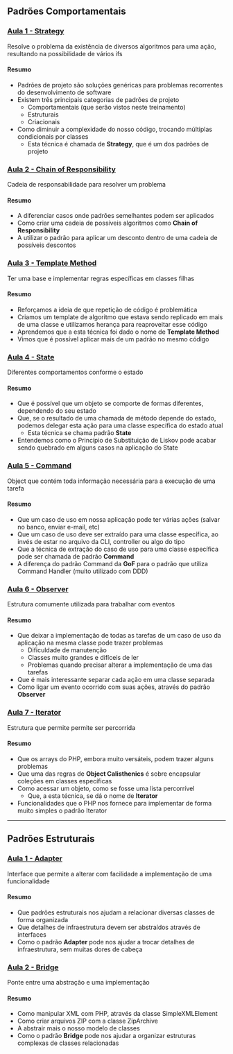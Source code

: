 ## Padrões Comportamentais

### [Aula 1 - Strategy](https://refactoring.guru/design-patterns/strategy)
Resolve o problema da existência de diversos algoritmos para uma ação, resultando na possibilidade de vários ifs

#### Resumo
- Padrões de projeto são soluções genéricas para problemas recorrentes do desenvolvimento de software
- Existem três principais categorias de padrões de projeto
  - Comportamentais (que serão vistos neste treinamento)
  - Estruturais
  - Criacionais
- Como diminuir a complexidade do nosso código, trocando múltiplas condicionais por classes
  - Esta técnica é chamada de **Strategy**, que é um dos padrões de projeto

### [Aula 2 - Chain of Responsibility](https://refactoring.guru/design-patterns/chain-of-responsibility)
Cadeia de responsabilidade para resolver um problema

#### Resumo
- A diferenciar casos onde padrões semelhantes podem ser aplicados
- Como criar uma cadeia de possíveis algoritmos como **Chain of Responsibility**
- A utilizar o padrão para aplicar um desconto dentro de uma cadeia de possíveis descontos

### [Aula 3 - Template Method](https://refactoring.guru/design-patterns/template-method)
Ter uma base e implementar regras específicas em classes filhas

#### Resumo
- Reforçamos a ideia de que repetição de código é problemática
- Criamos um template de algoritmo que estava sendo replicado em mais de uma classe e utilizamos herança para reaproveitar esse código
- Aprendemos que a esta técnica foi dado o nome de **Template Method**
- Vimos que é possível aplicar mais de um padrão no mesmo código

### [Aula 4 - State](https://refactoring.guru/design-patterns/state)
Diferentes comportamentos conforme o estado

#### Resumo
- Que é possível que um objeto se comporte de formas diferentes, dependendo do seu estado
- Que, se o resultado de uma chamada de método depende do estado, podemos delegar esta ação para uma classe específica do estado atual
  - Esta técnica se chama padrão **State**
- Entendemos como o Princípio de Substituição de Liskov pode acabar sendo quebrado em alguns casos na aplicação do State
 
### [Aula 5 - Command](https://refactoring.guru/design-patterns/command)
Object que contém toda informação necessária para a execução de uma tarefa

#### Resumo
- Que um caso de uso em nossa aplicação pode ter várias ações (salvar no banco, enviar e-mail, etc)
- Que um caso de uso deve ser extraído para uma classe específica, ao invés de estar no arquivo da CLI, controller ou algo do tipo
- Que a técnica de extração do caso de uso para uma classe específica pode ser chamada de padrão **Command**
- A diferença do padrão Command da **GoF** para o padrão que utiliza Command Handler (muito utilizado com DDD)

### [Aula 6 - Observer](https://refactoring.guru/design-patterns/observer)
Estrutura comumente utilizada para trabalhar com eventos

#### Resumo
- Que deixar a implementação de todas as tarefas de um caso de uso da aplicação na mesma classe pode trazer problemas
  - Dificuldade de manutenção
  - Classes muito grandes e difíceis de ler
  - Problemas quando precisar alterar a implementação de uma das tarefas 
- Que é mais interessante separar cada ação em uma classe separada
- Como ligar um evento ocorrido com suas ações, através do padrão **Observer**

### [Aula 7 - Iterator](https://refactoring.guru/design-patterns/iterator)
Estrutura que permite permite ser percorrida

#### Resumo
- Que os arrays do PHP, embora muito versáteis, podem trazer alguns problemas
- Que uma das regras de **Object Calisthenics** é sobre encapsular coleções em classes específicas
- Como acessar um objeto, como se fosse uma lista percorrível
  - Que, a esta técnica, se dá o nome de **Iterator**
- Funcionalidades que o PHP nos fornece para implementar de forma muito simples o padrão Iterator

---

## Padrões Estruturais

### [Aula 1 - Adapter](https://refactoring.guru/design-patterns/adapter)
Interface que permite a alterar com facilidade a implementação de uma funcionalidade

#### Resumo
- Que padrões estruturais nos ajudam a relacionar diversas classes de forma organizada
- Que detalhes de infraestrutura devem ser abstraídos através de interfaces
- Como o padrão **Adapter** pode nos ajudar a trocar detalhes de infraestrutura, sem muitas dores de cabeça

### [Aula 2 - Bridge](https://refactoring.guru/design-patterns/bridge)
Ponte entre uma abstração e uma implementação

#### Resumo
- Como manipular XML com PHP, através da classe SimpleXMLElement
- Como criar arquivos ZIP com a classe ZipArchive
- A abstrair mais o nosso modelo de classes
- Como o padrão **Bridge** pode nos ajudar a organizar estruturas complexas de classes relacionadas